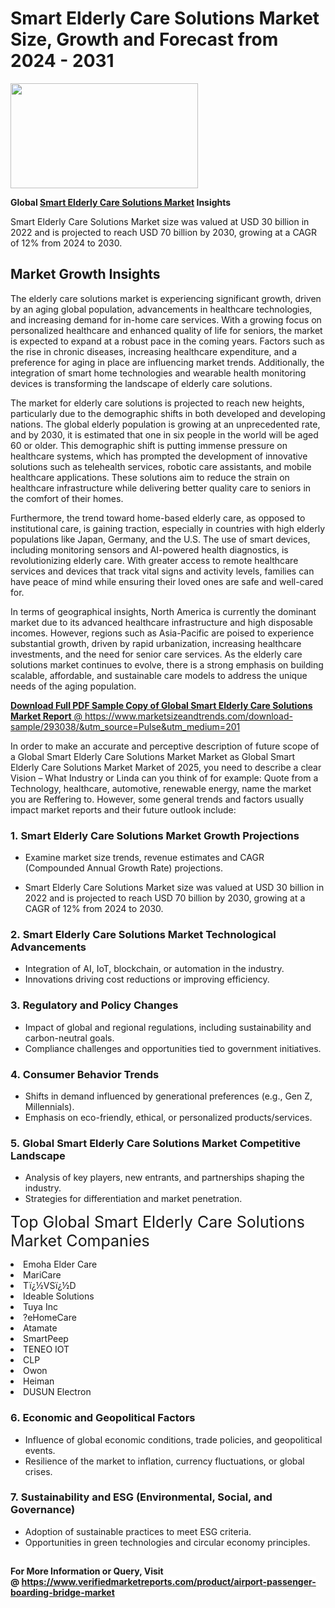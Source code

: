 <H1>Smart Elderly Care Solutions Market Size, Growth and Forecast from 2024 - 2031</H1><img class="aligncenter size-medium wp-image-584254" src="https://thirdeyenews.in/wp-content/uploads/2024/09/Global-Market-Research-300x168.jpeg" alt="" width="300" height="168" /><p><strong>Global&nbsp;<a href="https://www.marketsizeandtrends.com/download-sample/293038/&amp;utm_source=Pulse&amp;utm_medium=201">Smart Elderly Care Solutions Market</a> Insights</strong></p><p>Smart Elderly Care Solutions Market size was valued at USD 30 billion in 2022 and is projected to reach USD 70 billion by 2030, growing at a CAGR of 12% from 2024 to 2030.</p><p><h2>Market Growth Insights</h2> <p>The elderly care solutions market is experiencing significant growth, driven by an aging global population, advancements in healthcare technologies, and increasing demand for in-home care services. With a growing focus on personalized healthcare and enhanced quality of life for seniors, the market is expected to expand at a robust pace in the coming years. Factors such as the rise in chronic diseases, increasing healthcare expenditure, and a preference for aging in place are influencing market trends. Additionally, the integration of smart home technologies and wearable health monitoring devices is transforming the landscape of elderly care solutions.</p> <p><a href="download-sample-link"></a></p> <p>The market for elderly care solutions is projected to reach new heights, particularly due to the demographic shifts in both developed and developing nations. The global elderly population is growing at an unprecedented rate, and by 2030, it is estimated that one in six people in the world will be aged 60 or older. This demographic shift is putting immense pressure on healthcare systems, which has prompted the development of innovative solutions such as telehealth services, robotic care assistants, and mobile healthcare applications. These solutions aim to reduce the strain on healthcare infrastructure while delivering better quality care to seniors in the comfort of their homes.</p> <p>Furthermore, the trend toward home-based elderly care, as opposed to institutional care, is gaining traction, especially in countries with high elderly populations like Japan, Germany, and the U.S. The use of smart devices, including monitoring sensors and AI-powered health diagnostics, is revolutionizing elderly care. With greater access to remote healthcare services and devices that track vital signs and activity levels, families can have peace of mind while ensuring their loved ones are safe and well-cared for.</p> <p>In terms of geographical insights, North America is currently the dominant market due to its advanced healthcare infrastructure and high disposable incomes. However, regions such as Asia-Pacific are poised to experience substantial growth, driven by rapid urbanization, increasing healthcare investments, and the need for senior care services. As the elderly care solutions market continues to evolve, there is a strong emphasis on building scalable, affordable, and sustainable care models to address the unique needs of the aging population.</p> <p><a href="get-more-link"></p><p><span class=""><strong>Download Full PDF Sample Copy of Global Smart Elderly Care Solutions Market Report</strong> @ <a href="https://www.marketsizeandtrends.com/download-sample/293038/&amp;utm_source=Pulse&amp;utm_medium=201" target="_blank">https://www.marketsizeandtrends.com/download-sample/293038/&amp;utm_source=Pulse&amp;utm_medium=201</a></span></p><p>In order to make an accurate and perceptive description of future scope of a Global&nbsp;Smart Elderly Care Solutions Market Market as Global&nbsp;Smart Elderly Care Solutions Market Market of 2025, you need to describe a clear Vision &ndash; What Industry or Linda can you think of for example: Quote from a Technology, healthcare, automotive, renewable energy, name the market you are Reffering to. However, some general trends and factors usually impact market reports and their future outlook include:</p><h3>1.&nbsp;<strong>Smart Elderly Care Solutions Market Growth Projections</strong></h3><ul><li>Examine market size trends, revenue estimates and CAGR (Compounded Annual Growth Rate) projections.</li><li><p>Smart Elderly Care Solutions Market size was valued at USD 30 billion in 2022 and is projected to reach USD 70 billion by 2030, growing at a CAGR of 12% from 2024 to 2030.</p></li></ul><h3>2.&nbsp;<strong>Smart Elderly Care Solutions Market Technological Advancements</strong></h3><ul><li>Integration of AI, IoT, blockchain, or automation in the industry.</li><li>Innovations driving cost reductions or improving efficiency.</li></ul><h3>3.&nbsp;<strong>Regulatory and Policy Changes</strong></h3><ul><li>Impact of global and regional regulations, including sustainability and carbon-neutral goals.</li><li>Compliance challenges and opportunities tied to government initiatives.</li></ul><h3>4.&nbsp;<strong>Consumer Behavior Trends</strong></h3><ul><li>Shifts in demand influenced by generational preferences (e.g., Gen Z, Millennials).</li><li>Emphasis on eco-friendly, ethical, or personalized products/services.</li></ul><h3>5.&nbsp;<strong>Global Smart Elderly Care Solutions Market Competitive Landscape</strong></h3><ul><li>Analysis of key players, new entrants, and partnerships shaping the industry.</li><li>Strategies for differentiation and market penetration.</li></ul><p data-pm-slice="1 1 []"><span style="color: inherit; font-family: inherit; font-size: 25px;">Top Global Smart Elderly Care Solutions Market Companies</span></p><div class="" data-test-id=""><p><li>Emoha Elder Care</li><li> MariCare</li><li> Tï¿½VSï¿½D</li><li> Ideable Solutions</li><li> Tuya Inc</li><li> ?eHomeCare</li><li> Atamate</li><li> SmartPeep</li><li> TENEO IOT</li><li> CLP</li><li> Owon</li><li> Heiman</li><li> DUSUN Electron</li></p></div><h3>6.&nbsp;<strong>Economic and Geopolitical Factors</strong></h3><ul><li>Influence of global economic conditions, trade policies, and geopolitical events.</li><li>Resilience of the market to inflation, currency fluctuations, or global crises.</li></ul><h3>7.&nbsp;<strong>Sustainability and ESG (Environmental, Social, and Governance)</strong></h3><ul><li>Adoption of sustainable practices to meet ESG criteria.</li><li>Opportunities in green technologies and circular economy principles.</li></ul><h2><strong style="font-size: 14px;">For More Information or Query, Visit @&nbsp;</strong><a style="background-color: #ffffff; font-size: 14px;" href="https://www.marketsizeandtrends.com/report/smart-elderly-care-solutions-market/" target="_blank">https://www.verifiedmarketreports.com/product/airport-passenger-boarding-bridge-market</a></h2>